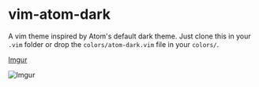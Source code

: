 vim-atom-dark
=============

A vim theme inspired by Atom's default dark theme. Just clone this in your
`.vim` folder or drop the `colors/atom-dark.vim` file in your `colors/`.

[Imgur](http://i.imgur.com/O9oAfgs.png)

![Imgur](http://i.imgur.com/XswE8Kk.png)
